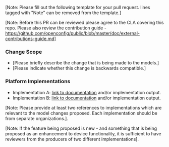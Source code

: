 [Note: Please fill out the following template for your pull request. lines
tagged with "Note" can be removed from the template.]

[Note: Before this PR can be reviewed please agree to the CLA covering this
repo. Please also review the contribution guide -
https://github.com/openconfig/public/blob/master/doc/external-contributions-guide.md]

### Change Scope

* [Please briefly describe the change that is being made to the models.]
* [Please indicate whether this change is backwards compatible.]
### Platform Implementations

 * Implementation A: [link to documentation](http://foo.com) and/or
   implementation output.
 * Implementation B: [link to documentation](http://foo.com) and/or
   implementation output.

[Note: Please provide at least two references to implementations which are relevant to the model changes proposed.  Each implementation should be from separate organizations.]. 

[Note: If the feature being proposed is new - and something that is being
proposed as an enhancement to device functionality, it is sufficient to have
reviewers from the producers of two different implementations].
